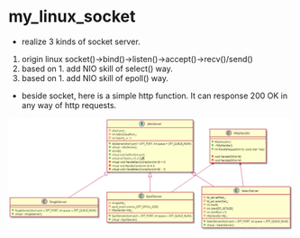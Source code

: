 # my_linux_socket

* realize 3 kinds of socket server.
1. origin linux socket()->bind()->listen()->accept()->recv()/send()
2. based on 1. add NIO skill of select() way.
3. based on 1. add NIO skill of epoll() way.

* beside socket, here is a simple http function. It can response 200 OK in any way of http requests.

![avatar](https://github.com/onemonomo/my_linux_socket/blob/master/uml.png)
